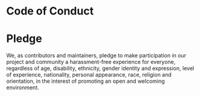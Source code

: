 # Code of Conduct

# Pledge
We, as contributors and maintainers, pledge to make participation in our project and community a harassment-free experience for everyone, regardless of age, disability, ethnicity, gender identity and expression, level of experience, nationality, personal appearance, race, religion and orientation, in the interest of promoting an open and welcoming environment.


